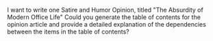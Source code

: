 I want to write one Satire and Humor Opinion, titled "The Absurdity of Modern Office Life" Could you generate the table of contents for the opinion article and provide a detailed explanation of the dependencies between the items in the table of contents?